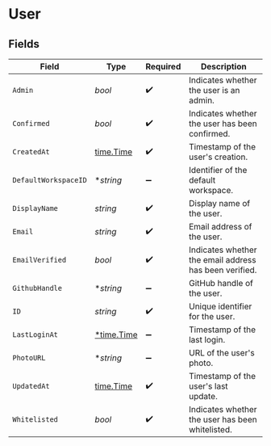# User


## Fields

| Field                                                  | Type                                                   | Required                                               | Description                                            |
| ------------------------------------------------------ | ------------------------------------------------------ | ------------------------------------------------------ | ------------------------------------------------------ |
| `Admin`                                                | *bool*                                                 | :heavy_check_mark:                                     | Indicates whether the user is an admin.                |
| `Confirmed`                                            | *bool*                                                 | :heavy_check_mark:                                     | Indicates whether the user has been confirmed.         |
| `CreatedAt`                                            | [time.Time](https://pkg.go.dev/time#Time)              | :heavy_check_mark:                                     | Timestamp of the user's creation.                      |
| `DefaultWorkspaceID`                                   | **string*                                              | :heavy_minus_sign:                                     | Identifier of the default workspace.                   |
| `DisplayName`                                          | *string*                                               | :heavy_check_mark:                                     | Display name of the user.                              |
| `Email`                                                | *string*                                               | :heavy_check_mark:                                     | Email address of the user.                             |
| `EmailVerified`                                        | *bool*                                                 | :heavy_check_mark:                                     | Indicates whether the email address has been verified. |
| `GithubHandle`                                         | **string*                                              | :heavy_minus_sign:                                     | GitHub handle of the user.                             |
| `ID`                                                   | *string*                                               | :heavy_check_mark:                                     | Unique identifier for the user.                        |
| `LastLoginAt`                                          | [*time.Time](https://pkg.go.dev/time#Time)             | :heavy_minus_sign:                                     | Timestamp of the last login.                           |
| `PhotoURL`                                             | **string*                                              | :heavy_minus_sign:                                     | URL of the user's photo.                               |
| `UpdatedAt`                                            | [time.Time](https://pkg.go.dev/time#Time)              | :heavy_check_mark:                                     | Timestamp of the user's last update.                   |
| `Whitelisted`                                          | *bool*                                                 | :heavy_check_mark:                                     | Indicates whether the user has been whitelisted.       |